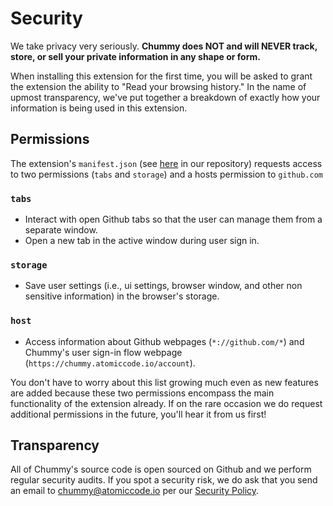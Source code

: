 # Security

We take privacy very seriously. **Chummy does NOT and will NEVER track, store, or sell your private information in any shape or form.**

When installing this extension for the first time, you will be asked to grant the extension the ability to "Read your browsing history." In the name of upmost transparency, we've put together a breakdown of exactly how your information is being used in this extension.

## Permissions

The extension's `manifest.json` (see [here](https://github.com/alexkim205/tomaso) in our repository) requests access to two permissions (`tabs` and `storage`) and a hosts permission to `github.com`

### `tabs`

- Interact with open Github tabs so that the user can manage them from a separate window.
- Open a new tab in the active window during user sign in.

### `storage`

- Save user settings (i.e., ui settings, browser window, and other non sensitive information) in the browser's storage.

### `host`

- Access information about Github webpages (`*://github.com/*`) and Chummy's user sign-in flow webpage (`https://chummy.atomiccode.io/account`).

You don't have to worry about this list growing much even as new features are added because these two permissions encompass the main functionality of the extension already. If on the rare occasion we do request additional permissions in the future, you'll hear it from us first!

## Transparency

All of Chummy's source code is open sourced on Github and we perform regular security audits. If you spot a security risk, we do ask that you send an email to chummy@atomiccode.io per our [Security Policy](https://github.com/alexkim205/chummy/blob/extension/SECURITY.md).
